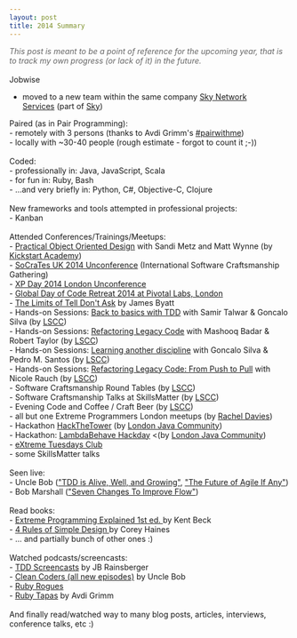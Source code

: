 ```yaml
---
layout: post
title: 2014 Summary
---
```

<i><span style="color: #666666;">This post is meant to be a point of reference for the upcoming year, that is to track my own progress (or lack of it) in the future.</span></i><br />
<br />
Jobwise<br />
- moved to a new team within the same company <a href="http://vimeo.com/45385450">Sky Network Services</a>&nbsp;(part of <a href="http://corporate.sky.com/">Sky</a>)<br />
<div>
Paired (as in Pair Programming):<br />
- remotely with 3 persons (thanks to Avdi Grimm's&nbsp;<a href="http://www.pairprogramwith.me/">#pairwithme</a>)<br />
- locally with ~30-40 people (rough estimate - forgot to count it ;-))<br />
<br /></div>
<div>
Coded:<br />
- professionally in: Java, JavaScript, Scala<br />
- for fun in: Ruby, Bash<br />
- ...and very briefly in: Python, C#, Objective-C, Clojure<br /></div>
<div>
<br/>
New frameworks and tools attempted in professional projects:<br />
- Kanban</br /></div>
<div>
<br/>
Attended Conferences/Trainings/Meetups:<br />
- <a href="http://kickstartacademy.io/courses/practical-object-oriented-design">Practical Object Oriented Design</a> with Sandi Metz and Matt Wynne (by <a href="http://kickstartacademy.io/">Kickstart Academy</a>)<br />
- <a href="http://socratesuk.org">SoCraTes UK 2014 Unconference</a> (International Software Craftsmanship Gathering)<br />
- <a href="http://xpday.wordpress.com/2014/10/01/xpday-2014-dec-1-2-unruly-media/">XP Day 2014 London Unconference</a><br />
- <a href="http://www.meetup.com/london-software-craftsmanship/events/213589072/">Global Day of Code Retreat 2014 at Pivotal Labs, London</a><br />
- <a href="http://xpday-london.editme.com/XTC20140617">The Limits of Tell Don't Ask</a> by James Byatt<br />
- Hands-on Sessions: <a href="http://www.meetup.com/london-software-craftsmanship/events/161913242">Back to basics with TDD</a> with Samir Talwar & Goncalo Silva (by <a href="http://www.meetup.com/london-software-craftsmanship/">LSCC</a>)<br />
- Hands-on Sessions: <a href="http://www.meetup.com/london-software-craftsmanship/events/167800192">Refactoring Legacy Code</a> with Mashooq Badar & Robert Taylor (by <a href="http://www.meetup.com/london-software-craftsmanship/">LSCC</a>)<br />
- Hands-on Sessions: <a href="http://www.meetup.com/london-software-craftsmanship/events/184534742">Learning another discipline</a> with Goncalo Silva & Pedro M. Santos (by <a href="http://www.meetup.com/london-software-craftsmanship/">LSCC</a>)<br />
- Hands-on Sessions: <a href="http://www.meetup.com/london-software-craftsmanship/events/190722572">Refactoring Legacy Code: From Push to Pull</a> with Nicole Rauch (by <a href="http://www.meetup.com/london-software-craftsmanship/">LSCC</a>)<br />
- Software Craftsmanship Round Tables (by <a href="http://www.meetup.com/london-software-craftsmanship/">LSCC</a>)<br />
- Software Craftsmanship Talks at SkillsMatter (by <a href="http://www.meetup.com/london-software-craftsmanship/">LSCC</a>)<br />
- Evening Code and Coffee / Craft Beer (by <a href="http://www.meetup.com/london-software-craftsmanship/">LSCC</a>)<br />
- all but one Extreme Programmers London meetups (by <a href="http://www.meetup.com/Extreme-Programmers-London/">Rachel Davies</a>)<br />
- Hackathon <a href="http://www.meetup.com/Londonjavacommunity/events/198900402">HackTheTower</a> (by <a href="http://www.meetup.com/Londonjavacommunity">London Java Community</a>)<br />
- Hackathon: <a href="http://www.meetup.com/Londonjavacommunity/events/194886132">LambdaBehave Hackday</a> <(by <a href="http://www.meetup.com/Londonjavacommunity">London Java Community</a>)<br />
- <a href="http://xpday-london.editme.com/XTC2014">eXtreme Tuesdays Club</a><br />
- some SkillsMatter talks<br />
</div>
<div>
<br/>
Seen live:<br />
- Uncle Bob (<a href="https://skillsmatter.com/skillscasts/5833-in-the-brain-of-uncle-bob-tdd-is-alive-well-and-growing">"TDD is Alive, Well, and Growing"</a>, <a href="https://skillsmatter.com/skillscasts/5224-the-future-of-agile-if-any">"The Future of Agile If Any"</a>)<br />
- Bob Marshall (<a href="http://vimeo.com/113216169">"Seven Changes To Improve Flow"</a>)<br />
</div>
<div>
<br/>
Read books:<br />
- <a href="http://www.amazon.com/Extreme-Programming-Explained-Embrace-Change/dp/0201616416">Extreme Programming Explained 1st ed.&nbsp;</a>by Kent Beck<br />
- <a href="https://leanpub.com/4rulesofsimpledesign">4 Rules of Simple Design&nbsp;</a>by Corey Haines<br />
- ... and partially bunch of other ones :)<br />
</div>
<div>
<br/>
Watched podcasts/screencasts:<br />
- <a href="https://jbrains.typeform.com/to/rpvXwR">TDD Screencasts</a>&nbsp;by JB Rainsberger<br />
- <a href="http://cleancoders.com/">Clean Coders (all new episodes)</a>&nbsp;by Uncle Bob<br />
- <a href="http://rubyrogues.com/">Ruby Rogues</a><br />
- <a href="http://www.rubytapas.com">Ruby Tapas</a>&nbsp;by Avdi Grimm<br />
</div>
<div>
<br/>
And finally read/watched way to many blog posts, articles, interviews, conference talks, etc :)<br />
</div>
